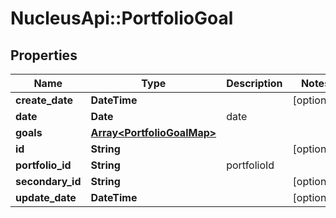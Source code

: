 # NucleusApi::PortfolioGoal

## Properties
Name | Type | Description | Notes
------------ | ------------- | ------------- | -------------
**create_date** | **DateTime** |  | [optional] 
**date** | **Date** | date | 
**goals** | [**Array&lt;PortfolioGoalMap&gt;**](PortfolioGoalMap.md) |  | 
**id** | **String** |  | [optional] 
**portfolio_id** | **String** | portfolioId | 
**secondary_id** | **String** |  | [optional] 
**update_date** | **DateTime** |  | [optional] 


